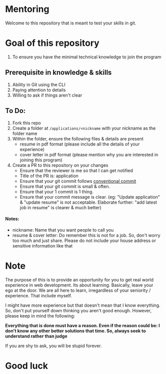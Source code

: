 # Mentoring

Welcome to this repository that is meant to test your skills in git.

# Goal of this repository

1. To ensure you have the minimal technical knowledge to join the program

## Prerequisite in knowledge & skills
1. Ability in Git using the CLI
2. Paying attention to details
3. Willing to ask if things aren't clear

## To Do:

1. Fork this repo
2. Create a folder at `/applications/<nickname` with your nickname as the folder name
3. Within the folder, ensure the following files & details are present
	- resume in pdf format (please include all the details of your experience)
	- cover letter in pdf format (please mention why you are interested in joining this program)
4. Create a PR to this repository on your changes
	- Ensure that the reviewer is me so that I can get notified
	- Title of the PR is: <nickname> application
	- Ensure that your git commit follows [conventional commit](https://www.conventionalcommits.org/en/v1.0.0/)
	- Ensure that your git commit is small & often.
	- Ensure that your 1 commit is 1 thing.
	- Ensure that your commit message is clear. (eg: "Update application" & "update resume" is not acceptable. Elaborate further: "add latest job in resume" is clearer & much better)

#### Notes:
- nickname: Name that you want people to call you
- resume & cover letter: Do remember this is not for a job. So, don't worry too much and just share. Please do not include your house address or sensitive information like that


# Note
The purpose of this is to provide an opportunity for you to get real world experience in web development. Its about learning. Basically, leave your ego at the door. We are all here to learn, irregardless of your seniority / experience. That include myself.

I might have more experience but that doesn't mean that I know everything. So, don't put yourself down thinking you aren't good enough. However, please keep in mind the following:

**Everything that is done must have a reason. Even if the reason could be: I don't know any other better solutions that time. So, always seek to understand rather than judge**

If you are shy to ask, you will be stupid forever.

# Good luck
